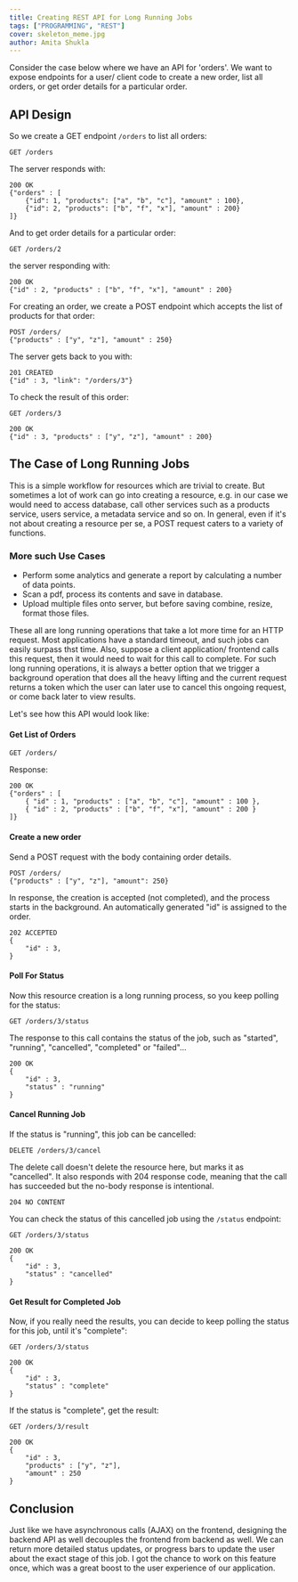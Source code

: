 ```yaml
---
title: Creating REST API for Long Running Jobs
tags: ["PROGRAMMING", "REST"]
cover: skeleton_meme.jpg
author: Amita Shukla
---
```


Consider the case below where we have an API for 'orders'. We want to expose endpoints for a user/ client code to create a new order, list all orders, or get order details for a particular order.

## API Design
So we create a GET endpoint `/orders` to list all orders:
```atom
GET /orders
```
The server responds with:
```atom
200 OK
{"orders" : [
    {"id": 1, "products": ["a", "b", "c"], "amount" : 100},
    {"id": 2, "products": ["b", "f", "x"], "amount" : 200}
]}
```
And to get order details for a particular order:
```atom
GET /orders/2
```
the server responding with:
```atom
200 OK
{"id" : 2, "products" : ["b", "f", "x"], "amount" : 200}
```
For creating an order, we create a POST endpoint which accepts the list of products for that order:
```atom
POST /orders/
{"products" : ["y", "z"], "amount" : 250}
```
The server gets back to you with:
```atom
201 CREATED
{"id" : 3, "link": "/orders/3"}
```
To check the result of this order:
```atom
GET /orders/3
```
```atom
200 OK
{"id" : 3, "products" : ["y", "z"], "amount" : 200}
```
## The Case of Long Running Jobs
This is a simple workflow for resources which are trivial to create. But sometimes a lot of work can go into creating a resource, e.g. in our case we would need to access database,  call other services such as a products service, users service, a metadata service and so on. In general, even if it's not about creating a resource per se, a POST request caters to a variety of functions.

<re-img src="skeleton_meme.jpg"></re-img>

### More such Use Cases
- Perform some analytics and generate a report by calculating a number of data points. 
- Scan a pdf, process its contents and save in database.
- Upload multiple files onto server, but before saving combine, resize, format those files.

These all are long running operations that take a lot more time for an HTTP request. Most applications have a standard timeout, and such jobs can easily surpass thst time. Also, suppose a client application/ frontend calls this request, then it would need to wait for this call to complete. For such long running operations, it is always a better option that we trigger a background operation that does all the heavy lifting and the current request returns a token which the user can later use to cancel this ongoing request, or come back later to view results.

Let's see how this API would look like:

#### Get List of Orders
```atom
GET /orders/
```
Response:
```atom
200 OK
{"orders" : [
    { "id" : 1, "products" : ["a", "b", "c"], "amount" : 100 }, 
    { "id" : 2, "products" : ["b", "f", "x"], "amount" : 200 }
]}
```
#### Create a new order 
Send a POST request with the body containing order details.
```atom
POST /orders/
{"products" : ["y", "z"], "amount": 250}
```
In response, the creation is accepted (not completed), and the process starts in the background. An automatically generated "id" is assigned to the order.
```atom
202 ACCEPTED
{
    "id" : 3,
}
```
#### Poll For Status
Now this resource creation is a long running process, so you keep polling for the status:
```atom
GET /orders/3/status
```
The response to this call contains the status of the job, such as "started", "running", "cancelled", "completed" or "failed"...
```atom
200 OK
{
    "id" : 3,
    "status" : "running"
}
```
#### Cancel Running Job
If the status is "running", this job can be cancelled:
```atom
DELETE /orders/3/cancel
```
The delete call doesn't delete the resource here, but marks it as "cancelled". It also responds with 204 response code, meaning that the call has succeeded but the no-body response is intentional.
```atom
204 NO CONTENT 
```
You can check the status of this cancelled job using the `/status` endpoint:
```atom
GET /orders/3/status
```
```atom
200 OK
{
    "id" : 3,
    "status" : "cancelled"
}
```
#### Get Result for Completed Job
Now, if you really need the results, you can decide to keep polling the status for this job, until it's "complete":
```atom
GET /orders/3/status
```
```atom
200 OK
{
    "id" : 3,
    "status" : "complete"
}
```
If the status is "complete", get the result:
```atom
GET /orders/3/result
```
```atom
200 OK
{
    "id" : 3,
    "products" : ["y", "z"],
    "amount" : 250
}
```

## Conclusion
Just like we have asynchronous calls (AJAX) on the frontend, designing the backend API as well decouples the frontend from backend as well. We can return more detailed status updates, or progress bars to update the user about the exact stage of this job. I got the chance to work on this feature once, which was a great boost to the user experience of our application. 